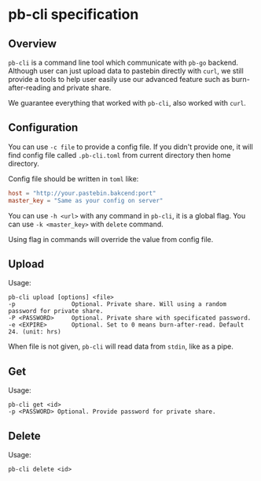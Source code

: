 # pb-cli specification

## Overview

`pb-cli` is a command line tool which communicate with `pb-go` backend. Although user can just upload data to pastebin directly with `curl`, we still provide a tools to help user easily use our advanced feature such as burn-after-reading and private share.

We guarantee everything that worked with `pb-cli`, also worked with `curl`.

## Configuration

You can use `-c file` to provide a config file. If you didn't provide one, it will find config file called `.pb-cli.toml` from current directory then home directory.

Config file should be written in `toml` like:

```toml
host = "http://your.pastebin.bakcend:port"
master_key = "Same as your config on server"
```

You can use `-h <url>` with any command in `pb-cli`, it is a global flag.
You can use `-k <master_key>` with `delete` command.

Using flag in commands will override the value from config file.

## Upload

Usage:

```text
pb-cli upload [options] <file>
-p                Optional. Private share. Will using a random password for private share.
-P <PASSWORD>     Optional. Private share with specificated password.
-e <EXPIRE>       Optional. Set to 0 means burn-after-read. Default 24. (unit: hrs)
```

When file is not given, `pb-cli` will read data from `stdin`, like as a pipe.

## Get

Usage:

```text
pb-cli get <id>
-p <PASSWORD> Optional. Provide password for private share.
```

## Delete

Usage:

```text
pb-cli delete <id>
```
